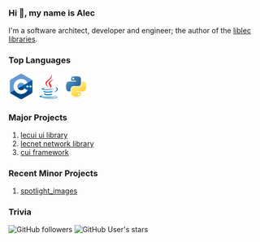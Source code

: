 ### Hi 👋, my name is Alec

I'm a software architect, developer and engineer; the author of the [liblec libraries](https://github.com/alecmus/liblec).

### Top Languages

<img src="https://github.com/devicons/devicon/blob/master/icons/cplusplus/cplusplus-original.svg" alt="C++" height="50" width="50" /> <img src="https://github.com/devicons/devicon/blob/master/icons/java/java-original.svg" alt="Java" width="50" height="50" /> <img src="https://github.com/devicons/devicon/blob/master/icons/python/python-original.svg" alt="Python" width="50" height="50" />

### Major Projects
1. <a href="https://github.com/alecmus/lecui">lecui ui library</a>
2. <a href="https://github.com/alecmus/lecnet">lecnet network library</a>
3. <a href="https://github.com/alecmus/cui">cui framework</a>

### Recent Minor Projects
1. <a href="https://github.com/alecmus/spotlight_images">spotlight_images</a>

### Trivia

![GitHub followers](https://img.shields.io/github/followers/alecmus?logo=GitHub&logoColor=white)
![GitHub User's stars](https://img.shields.io/github/stars/alecmus?affiliations=OWNER&label=GitHub%20Stars&logo=GitHub&logoColor=white)




<!--
**alecmus/alecmus** is a ✨ _special_ ✨ repository because its `README.md` (this file) appears on your GitHub profile.

Here are some ideas to get you started:

- 🔭 I’m currently working on ...
- 🌱 I’m currently learning ...
- 👯 I’m looking to collaborate on ...
- 🤔 I’m looking for help with ...
- 💬 Ask me about ...
- 📫 How to reach me: ...
- 😄 Pronouns: ...
- ⚡ Fun fact: ...
-->
